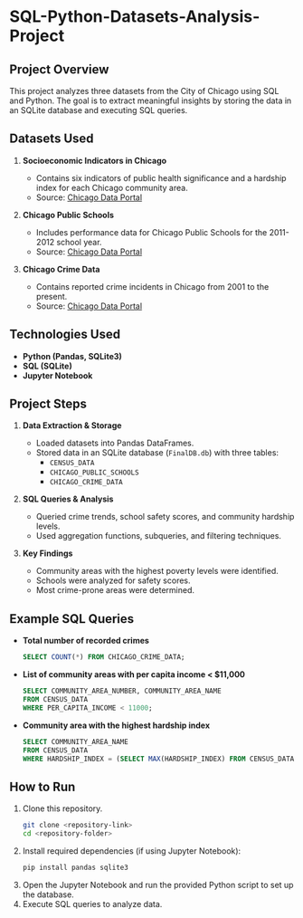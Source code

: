 # SQL-Python-Datasets-Analysis-Project




## **Project Overview**
This project analyzes three datasets from the City of Chicago using SQL and Python. The goal is to extract meaningful insights by storing the data in an SQLite database and executing SQL queries.

## **Datasets Used**
1. **Socioeconomic Indicators in Chicago**  
   - Contains six indicators of public health significance and a hardship index for each Chicago community area.  
   - Source: [Chicago Data Portal](https://data.cityofchicago.org/Health-Human-Services/Census-Data-Selected-socioeconomic-indicators-in-C/kn9c-c2s2)

2. **Chicago Public Schools**  
   - Includes performance data for Chicago Public Schools for the 2011-2012 school year.  
   - Source: [Chicago Data Portal](https://data.cityofchicago.org/Education/Chicago-Public-Schools-Progress-Report-Cards-2011-/9xs2-f89t)

3. **Chicago Crime Data**  
   - Contains reported crime incidents in Chicago from 2001 to the present.  
   - Source: [Chicago Data Portal](https://data.cityofchicago.org/Public-Safety/Crimes-2001-to-present/ijzp-q8t2)

## **Technologies Used**
- **Python (Pandas, SQLite3)**
- **SQL (SQLite)**
- **Jupyter Notebook**

## **Project Steps**
1. **Data Extraction & Storage**
   - Loaded datasets into Pandas DataFrames.
   - Stored data in an SQLite database (`FinalDB.db`) with three tables:
     - `CENSUS_DATA`
     - `CHICAGO_PUBLIC_SCHOOLS`
     - `CHICAGO_CRIME_DATA`

2. **SQL Queries & Analysis**
   - Queried crime trends, school safety scores, and community hardship levels.
   - Used aggregation functions, subqueries, and filtering techniques.

3. **Key Findings**
   - Community areas with the highest poverty levels were identified.
   - Schools were analyzed for safety scores.
   - Most crime-prone areas were determined.

## **Example SQL Queries**
- **Total number of recorded crimes**  
  ```sql
  SELECT COUNT(*) FROM CHICAGO_CRIME_DATA;
  ```
- **List of community areas with per capita income < $11,000**  
  ```sql
  SELECT COMMUNITY_AREA_NUMBER, COMMUNITY_AREA_NAME 
  FROM CENSUS_DATA 
  WHERE PER_CAPITA_INCOME < 11000;
  ```
- **Community area with the highest hardship index**  
  ```sql
  SELECT COMMUNITY_AREA_NAME 
  FROM CENSUS_DATA 
  WHERE HARDSHIP_INDEX = (SELECT MAX(HARDSHIP_INDEX) FROM CENSUS_DATA);
  ```

## **How to Run**
1. Clone this repository.  
   ```bash
   git clone <repository-link>
   cd <repository-folder>
   ```
2. Install required dependencies (if using Jupyter Notebook):  
   ```bash
   pip install pandas sqlite3
   ```
3. Open the Jupyter Notebook and run the provided Python script to set up the database.
4. Execute SQL queries to analyze data.


